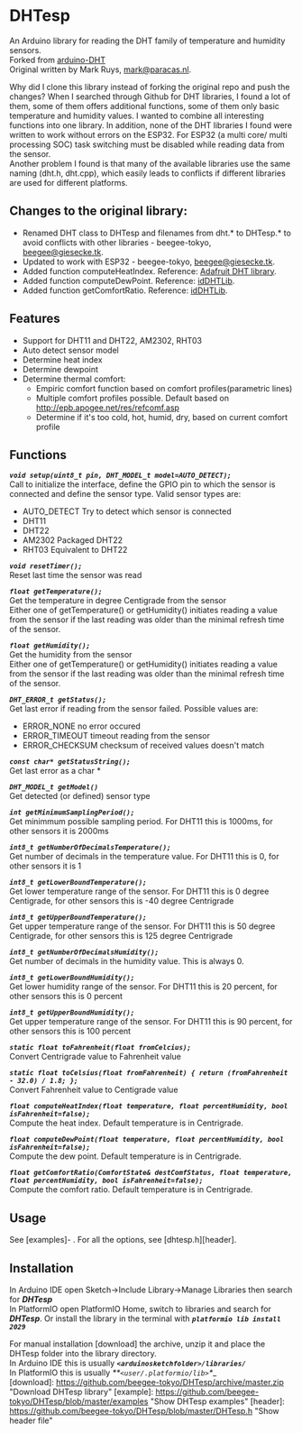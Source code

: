DHTesp
===

An Arduino library for reading the DHT family of temperature and humidity sensors.    
Forked from [arduino-DHT](https://github.com/markruys/arduino-DHT)     
Original written by Mark Ruys, <mark@paracas.nl>.    

Why did I clone this library instead of forking the original repo and push the changes?
When I searched through Github for DHT libraries, I found a lot of them, some of them offers additional functions, some of them only basic temperature and humidity values. I wanted to combine all interesting functions into one library. In addition, none of the DHT libraries I found were written to work without errors on the ESP32. For ESP32 (a multi core/ multi processing SOC) task switching must be disabled while reading data from the sensor.    
Another problem I found is that many of the available libraries use the same naming (dht.h, dht.cpp), which easily leads to conflicts if different libraries are used for different platforms.    

Changes to the original library:
--------
- Renamed DHT class to DHTesp and filenames from dht.* to DHTesp.* to avoid conflicts with other libraries - beegee-tokyo, <beegee@giesecke.tk>.    
- Updated to work with ESP32 - beegee-tokyo, <beegee@giesecke.tk>.   
- Added function computeHeatIndex. Reference: [Adafruit DHT library](https://github.com/adafruit/DHT-sensor-library).    
- Added function computeDewPoint. Reference: [idDHTLib](https://github.com/niesteszeck/idDHTLib).    
- Added function getComfortRatio. Reference: [idDHTLib](https://github.com/niesteszeck/idDHTLib).    

Features
--------
  - Support for DHT11 and DHT22, AM2302, RHT03
  - Auto detect sensor model
  - Determine heat index
  - Determine dewpoint
  - Determine thermal comfort:
    * Empiric comfort function based on comfort profiles(parametric lines)
    * Multiple comfort profiles possible. Default based on http://epb.apogee.net/res/refcomf.asp
    * Determine if it's too cold, hot, humid, dry, based on current comfort profile

Functions
-----
_**`void setup(uint8_t pin, DHT_MODEL_t model=AUTO_DETECT);`**_    
Call to initialize the interface, define the GPIO pin to which the sensor is connected and define the sensor type. Valid sensor types are:     
- AUTO_DETECT     Try to detect which sensor is connected    
- DHT11    
- DHT22    
- AM2302          Packaged DHT22    
- RHT03           Equivalent to DHT22    

_**`void resetTimer();`**_    
Reset last time the sensor was read    

_**`float getTemperature();`**_    
Get the temperature in degree Centigrade from the sensor    
Either one of getTemperature() or getHumidity() initiates reading a value from the sensor if the last reading was older than the minimal refresh time of the sensor.    

_**`float getHumidity();`**_    
Get the humidity from the sensor     
Either one of getTemperature() or getHumidity() initiates reading a value from the sensor if the last reading was older than the minimal refresh time of the sensor.    

_**`DHT_ERROR_t getStatus();`**_    
Get last error if reading from the sensor failed. Possible values are:    
- ERROR_NONE      no error occured
- ERROR_TIMEOUT   timeout reading from the sensor    
- ERROR_CHECKSUM  checksum of received values doesn't match

_**`const char* getStatusString();`**_    
Get last error as a char *    

_**`DHT_MODEL_t getModel()`**_    
Get detected (or defined) sensor type    

_**`int getMinimumSamplingPeriod();`**_    
Get minimmum possible sampling period. For DHT11 this is 1000ms, for other sensors it is 2000ms    

_**`int8_t getNumberOfDecimalsTemperature();`**_    
Get number of decimals in the temperature value. For DHT11 this is 0, for other sensors it is 1    

_**`int8_t getLowerBoundTemperature();`**_    
Get lower temperature range of the sensor. For DHT11 this is 0 degree Centigrade, for other sensors this is -40 degree Centrigrade    

_**`int8_t getUpperBoundTemperature();`**_    
Get upper temperature range of the sensor. For DHT11 this is 50 degree Centigrade, for other sensors this is 125 degree Centrigrade    

_**`int8_t getNumberOfDecimalsHumidity();`**_    
Get number of decimals in the humidity value. This is always 0.    

_**`int8_t getLowerBoundHumidity();`**_    
Get lower humidity range of the sensor. For DHT11 this is 20 percent, for other sensors this is 0 percent    

_**`int8_t getUpperBoundHumidity();`**_    
Get upper temperature range of the sensor. For DHT11 this is 90 percent, for other sensors this is 100 percent    

_**`static float toFahrenheit(float fromCelcius);`**_    
Convert Centrigrade value to Fahrenheit value    

_**`static float toCelsius(float fromFahrenheit) { return (fromFahrenheit - 32.0) / 1.8; };`**_    
Convert Fahrenheit value to Centigrade value    

_**`float computeHeatIndex(float temperature, float percentHumidity, bool isFahrenheit=false);`**_    
Compute the heat index. Default temperature is in Centrigrade.    

_**`float computeDewPoint(float temperature, float percentHumidity, bool isFahrenheit=false);`**_    
Compute the dew point. Default temperature is in Centrigrade.    

_**`float getComfortRatio(ComfortState& destComfStatus, float temperature, float percentHumidity, bool isFahrenheit=false);`**_    
Compute the comfort ratio. Default temperature is in Centrigrade.    

Usage
-----
See [examples]- . For all the options, see [dhtesp.h][header].    

Installation
------------

In Arduino IDE open Sketch->Include Library->Manage Libraries then search for _**DHTesp**_    
In PlatformIO open PlatformIO Home, switch to libraries and search for _**DHTesp**_. Or install the library in the terminal with _**`platformio lib install 2029`**_    

For manual installation [download] the archive, unzip it and place the DHTesp folder into the library directory.    
In Arduino IDE this is usually _**`<arduinosketchfolder>/libraries/`**_    
In PlatformIO this is usually _**`<user/.platformio/lib>`*__    
[download]: https://github.com/beegee-tokyo/DHTesp/archive/master.zip "Download DHTesp library"
[example]: https://github.com/beegee-tokyo/DHTesp/blob/master/examples "Show DHTesp examples"
[header]: https://github.com/beegee-tokyo/DHTesp/blob/master/DHTesp.h "Show header file"
